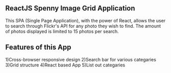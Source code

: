 ## ReactJS Spenny Image Grid Application

This SPA (Single Page Application), with the power of React, allows the user to search through Flickr's API for any photo they wish to find. The amount of photos displayed is limited to 15 photos per search.

## Features of this App

1)Cross-browser responsive design
2)Search bar for various categaries
3)Grid structure
4)React based App
5)List out categaries
